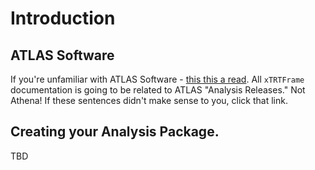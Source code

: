 # Introduction

## ATLAS Software

If you're unfamiliar with ATLAS Software - [this this a
read](Atlas.md). All `xTRTFrame` documentation is going to be related
to ATLAS "Analysis Releases." Not Athena! If these sentences didn't
make sense to you, click that link.

## Creating your Analysis Package.

TBD
